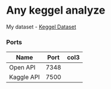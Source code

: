 # Any keggel analyze

My dataset - [Keggel Dataset](https://www.kaggle.com/datasets/ismetsemedov/transactions)




### Ports

| Name       | Port | col3 |
| ---------- | ---- | ---- |
| Open API   | 7348 |      |
| Kaggle API | 7500 |      |
